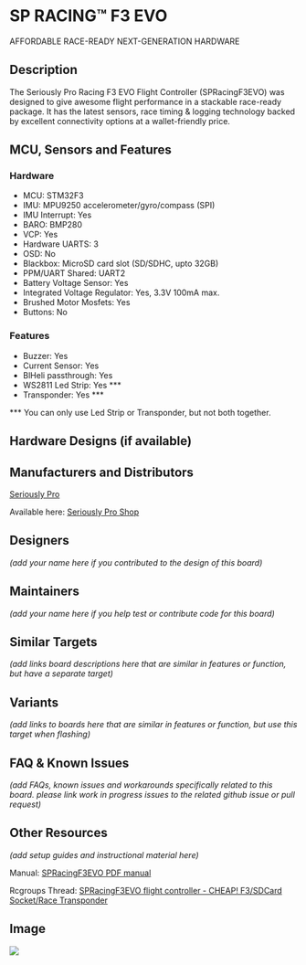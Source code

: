 # SP RACING™ F3 EVO

AFFORDABLE RACE-READY NEXT-GENERATION HARDWARE

## Description

The Seriously Pro Racing F3 EVO Flight Controller (SPRacingF3EVO) was designed to give awesome flight performance in a stackable race-ready package. It has the latest sensors, race timing & logging technology backed by excellent connectivity options at a wallet-friendly price.

## MCU, Sensors and Features

### Hardware
  - MCU: STM32F3
  - IMU: MPU9250 accelerometer/gyro/compass (SPI)
  - IMU Interrupt: Yes
  - BARO: BMP280
  - VCP: Yes
  - Hardware UARTS: 3
  - OSD: No
  - Blackbox: MicroSD card slot (SD/SDHC, upto 32GB)
  - PPM/UART Shared: UART2
  - Battery Voltage Sensor: Yes
  - Integrated Voltage Regulator: Yes, 3.3V 100mA max.
  - Brushed Motor Mosfets: Yes
  - Buttons: No

### Features
  - Buzzer: Yes
  - Current Sensor: Yes
  - BlHeli passthrough: Yes
  - WS2811 Led Strip: Yes ***
  - Transponder: Yes ***

*** You can only use Led Strip or Transponder, but not both together.

## Hardware Designs (if available)

## Manufacturers and Distributors

 [Seriously Pro](http://seriouslypro.com/)

Available here: [Seriously Pro Shop](http://shop.seriouslypro.com/sp-racing-f3-evo)

## Designers
_(add your name here if you contributed to the design of this board)_

## Maintainers
_(add your name here if you help test or contribute code for this board)_

## Similar Targets
_(add links board descriptions here that are similar in features or function, but have a separate target)_

## Variants
_(add links to boards here that are similar in features or function, but use this target when flashing)_

## FAQ & Known Issues
_(add FAQs, known issues and workarounds specifically related to this board. please link work in progress issues to the related github issue or pull request)_

## Other Resources
_(add setup guides and instructional material here)_

Manual: [SPRacingF3EVO PDF manual](http://seriouslypro.com/files/SPRacingF3EVO-Manual-latest.pdf)

Rcgroups Thread: [SPRacingF3EVO flight controller - CHEAP! F3/SDCard Socket/Race Transponder](http://www.rcgroups.com/forums/showthread.php?t=2641205)

## Image

![](http://shop.seriouslypro.com/pub/media/catalog/product/cache/1/image/e9c3970ab036de70892d86c6d221abfe/i/m/img_9310-web.jpg)